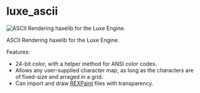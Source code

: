 # luxe_ascii
![ASCII Rendering haxelib for the Luxe Engine.](http://i.imgur.com/qvYrR7O.gif)

ASCII Rendering haxelib for the Luxe Engine.

Features:
* 24-bit color, with a helper method for ANSI color codes.
* Allows any user-supplied character map, as long as the characters are of fixed-size and arraged in a grid.
* Can import and draw [REXPaint](http://www.gridsagegames.com/rexpaint/) files with transparency.
